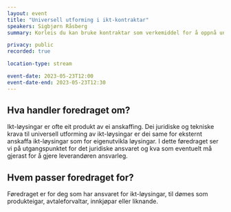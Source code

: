 ```yaml
---
layout: event
title: "Universell utforming i ikt-kontraktar"
speakers: Sigbjørn Råsberg
summary: Korleis du kan bruke kontraktar som verkemiddel for å oppnå universelt utforma ikt-løysingar

privacy: public
recorded: true

location-type: stream

event-date: 2023-05-23T12:00
event-date-end: 2023-05-23T12:30
---
```

## Hva handler foredraget om?
Ikt-løysingar er ofte eit produkt av ei anskaffing. Dei juridiske og tekniske krava til universell utforming av ikt-løysingar er dei same for eksternt anskaffa ikt-løysingar som for eigenutvikla løysingar. I dette føredraget ser vi på utgangspunktet for det juridiske ansvaret og kva som eventuelt må gjerast for å gjere leverandøren ansvarleg.

## Hvem passer foredraget for?
Føredraget er for deg som har ansvaret for ikt-løysingar, til dømes som produkteigar, avtaleforvaltar, innkjøpar eller liknande.
